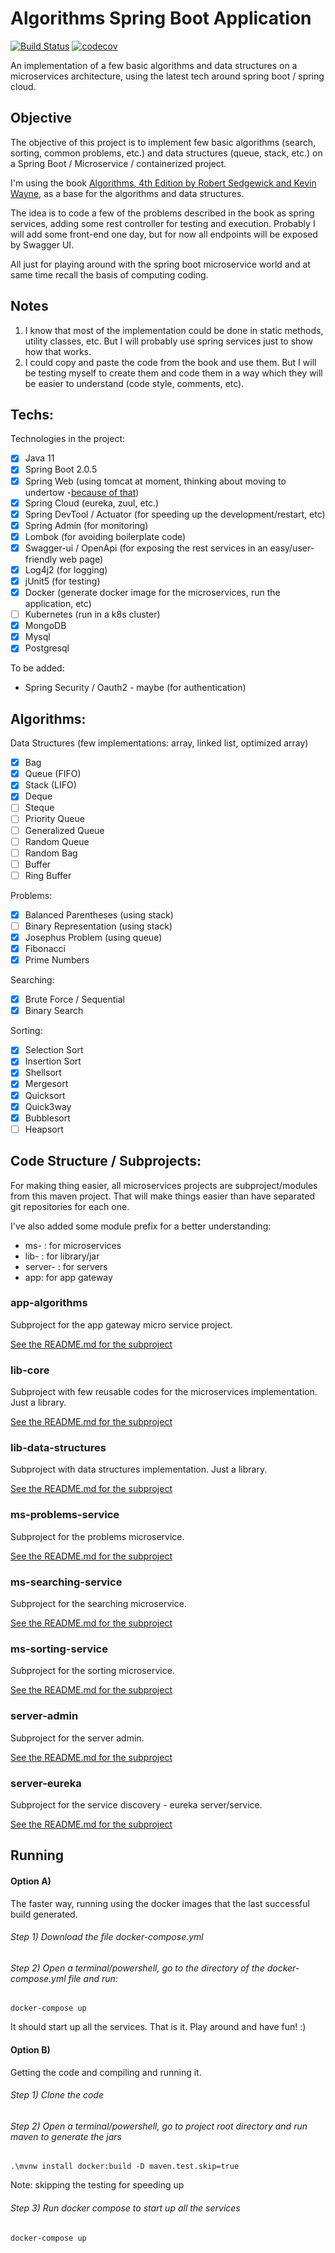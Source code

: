 # Algorithms Spring Boot Application 
[![Build Status](https://travis-ci.org/fworks/algorithms-spring-boot.svg?branch=master)](https://travis-ci.org/fworks/algorithms-spring-boot) [![codecov](https://codecov.io/gh/fworks/algorithms-spring-boot/branch/master/graph/badge.svg)](https://codecov.io/gh/fworks/algorithms-spring-boot)

An implementation of a few basic algorithms and data structures on a microservices architecture, using the latest tech around spring boot / spring cloud.

## Objective

The objective of this project is to implement few basic algorithms (search, sorting, common problems, etc.) and data structures (queue, stack, etc.) on a Spring Boot / Microservice / containerized project.

I'm using the book [Algorithms, 4th Edition by Robert Sedgewick and Kevin Wayne](https://algs4.cs.princeton.edu/home/), as a base for the algorithms and data structures.

The idea is to code a few of the problems described in the book as spring services, adding some rest controller for testing and execution. Probably I will add some front-end one day, but for now all endpoints will be exposed by Swagger UI.

All just for playing around with the spring boot microservice world and at same time recall the basis of computing coding.


## Notes

1) I know that most of the implementation could be done in static methods, utility classes, etc.
But I will probably use spring services just to show how that works.
2) I could copy and paste the code from the book and use them.
But I will be testing myself to create them and code them in a way which they will be easier to understand (code style, comments, etc).


## Techs:

Technologies in the project:

- [x] Java 11
- [x] Spring Boot 2.0.5
- [x] Spring Web (using tomcat at moment, thinking about moving to undertow -[because of that](https://examples.javacodegeeks.com/enterprise-java/spring/tomcat-vs-jetty-vs-undertow-comparison-of-spring-boot-embedded-servlet-containers/))
- [x] Spring Cloud (eureka, zuul, etc.)
- [x] Spring DevTool / Actuator (for speeding up the development/restart, etc)
- [x] Spring Admin (for monitoring)
- [x] Lombok (for avoiding boilerplate code)
- [x] Swagger-ui / OpenApi (for exposing the rest services in an easy/user-friendly web page)
- [x] Log4j2 (for logging)
- [x] jUnit5 (for testing)
- [x] Docker (generate docker image for the microservices, run the application, etc)
- [ ] Kubernetes (run in a k8s cluster)
- [x] MongoDB
- [x] Mysql
- [x] Postgresql

To be added:
- Spring Security / Oauth2 - maybe (for authentication)

## Algorithms:

Data Structures (few implementations: array, linked list, optimized array)
- [x] Bag
- [x] Queue (FIFO)
- [x] Stack (LIFO)
- [x] Deque
- [ ] Steque
- [ ]  Priority Queue
- [ ]  Generalized Queue
- [ ]  Random Queue
- [ ]  Random Bag
- [ ]  Buffer
- [ ]  Ring Buffer

Problems:
- [x] Balanced Parentheses (using stack)
- [ ] Binary Representation (using stack)
- [x] Josephus Problem (using queue)
- [x] Fibonacci
- [x] Prime Numbers

Searching:
- [x] Brute Force / Sequential
- [x] Binary Search

Sorting:
- [x] Selection Sort
- [x] Insertion Sort
- [x] Shellsort
- [x] Mergesort
- [x] Quicksort
- [x] Quick3way
- [x] Bubblesort
- [ ] Heapsort

## Code Structure / Subprojects:

For making thing easier, all microservices projects are subproject/modules from this maven project. That will make things easier than have separated git repositories for each one.

I've also added some module prefix for a better understanding:
- ms- : for microservices
- lib- : for library/jar 
- server- : for servers
- app: for app gateway

### app-algorithms

Subproject for the app gateway micro service project.

[See the README.md for the subproject](https://github.com/fworks/algorithms-spring-boot/tree/master/app-algorithms)

### lib-core

Subproject with few reusable codes for the microservices implementation. Just a library.

[See the README.md for the subproject](https://github.com/fworks/algorithms-spring-boot/tree/master/lib-core)

### lib-data-structures

Subproject with data structures implementation. Just a library.

[See the README.md for the subproject](https://github.com/fworks/algorithms-spring-boot/tree/master/lib-data-structures)

### ms-problems-service

Subproject for the problems microservice.

[See the README.md for the subproject](https://github.com/fworks/algorithms-spring-boot/tree/master/ms-problems-service)

### ms-searching-service

Subproject for the searching microservice.

[See the README.md for the subproject](https://github.com/fworks/algorithms-spring-boot/tree/master/ms-searching-service)

### ms-sorting-service

Subproject for the sorting microservice.

[See the README.md for the subproject](https://github.com/fworks/algorithms-spring-boot/tree/master/ms-sorting-service)

### server-admin

Subproject for the server admin.

[See the README.md for the subproject](https://github.com/fworks/algorithms-spring-boot/tree/master/server-admin)

### server-eureka

Subproject for the service discovery - eureka server/service.

[See the README.md for the subproject](https://github.com/fworks/algorithms-spring-boot/tree/master/server-eureka)


## Running

#### Option A) 

The faster way, running using the docker images that the last successful build generated.

###### Step 1) Download the file docker-compose.yml

###### Step 2) Open a terminal/powershell, go to the directory of the docker-compose.yml file and run:

```
docker-compose up
```

It should start up all the services.
That is it. Play around and have fun! :)


#### Option B)

Getting the code and compiling and running it.

###### Step 1) Clone the code

###### Step 2) Open a terminal/powershell, go to project root directory and run maven to generate the jars

```
.\mvnw install docker:build -D maven.test.skip=true
```
Note: skipping the testing for speeding up

###### Step 3) Run docker compose to start up all the services  

```
docker-compose up
```

